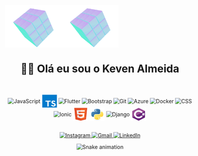 <!-- Top cubes -->
<link rel="stylesheet" type="text/css" href="https://github.com/keven-silva/Keven-Silva/main/styles.css" />

<div>
  <div align="center" style="display: flex">
    <img align="left" width="30%" src="/icons/rotatingcube.webp" alt="rotating-cube-1"/>
    <img align="right" width="30%" src="/icons/rotatingcube.webp" alt="rotating-cube-2"/>
  </div>
</div>

<div align="center">
  <h1> 👨‍💼 Olá eu sou o Keven Almeida</h1>
  <!-- <div>
    <p>👨‍💻 Estou a mais de 3 anos na área de desenvolvimento.</p>
    <p>👨Atualmente cursando Ciência da Computação na Universidade Federal do Ceará, possuo experiência com trabalho em grupo, metodologias ágeis como Scrum, Kanban, eXtreme Programming (XP), além de ter o clean code e boas práticas como objetivos de códigos idéais. 🏢 Tenho como interesse conhecer novas tecnologias, e formas de melhorar minhas habilidades de forma que possa agregar no meu trabalho e ajudar meus colegas colaboradores.</p>
  </div> -->
</div>
<br>
<!-- <div align="center">
    <a href="https://github.com/keven-silva"> -->
<!--     <img height="180em" src="https://github-readme-stats.vercel.app/api?username=keven-silva&show_icons=true_color=fff&icon_color=79ff97&text_color=9f9f9f&bg_color=151515"/>
    <img height="180em" src="https://github-readme-stats.vercel.app/api/top-langs/?username=keven-silva&show_icons=true_color=fff&icon_color=79ff97&text_color=9f9f9f&bg_color=151515"/> -->
<!-- </div> -->

<div align="center" style="display: inline_block">
  <br>
  <img align="center" class="max-size" src="https://cdn.jsdelivr.net/gh/devicons/devicon/icons/javascript/javascript-original.svg" alt="JavaScript"/>
  <img align="center" height="35" width="40" src="https://raw.githubusercontent.com/devicons/devicon/master/icons/typescript/typescript-plain.svg"  alt="TapyScript" />
  <img align="center" height="35" width="40" src="https://cdn.jsdelivr.net/gh/devicons/devicon/icons/flutter/flutter-original.svg" alt="Flutter" />
  <img align="center" height="35" width="40" src="https://cdn.jsdelivr.net/gh/devicons/devicon/icons/bootstrap/bootstrap-original.svg" alt="Bootstrap" />
  <img align="center" height="35" width="40" src="https://cdn.jsdelivr.net/gh/devicons/devicon/icons/git/git-original-wordmark.svg" alt="Git" />
  <img align="center" height="35" width="40" src="https://cdn.jsdelivr.net/gh/devicons/devicon/icons/azure/azure-original.svg" alt="Azure"/>
  <img align="center" height="35" width="40" src="https://cdn.jsdelivr.net/gh/devicons/devicon/icons/docker/docker-original.svg" alt="Docker" />
  <img align="center" height="35" width="40" src="https://icongr.am/devicon/css3-original.svg?size=148&color=currentColor" alt="CSS">
  <img align="center" height="35" width="40" src="https://cdn.jsdelivr.net/gh/devicons/devicon/icons/ionic/ionic-original.svg" 
  alt="Ionic" />
  <img align="center" height="35" width="40" src="https://raw.githubusercontent.com/devicons/devicon/master/icons/html5/html5-original.svg" alt="HTML" />
  <img align="center" height="35" width="40" src="https://raw.githubusercontent.com/devicons/devicon/master/icons/python/python-original.svg" alt="Python"/>
  <img align="center" height="" width="40" src="https://icongr.am/devicon/django-original.svg?size=148&color=currentColor" alt="Django" />
  <img align="center" height="35" width="40" src="https://raw.githubusercontent.com/devicons/devicon/master/icons/csharp/csharp-original.svg" alt="Csharp"/>
</div>

  ##

<div align="center"> 
  <a href="https://instagram.com/keven_almeida77" target="_blank">
    <img src="https://img.shields.io/badge/-Instagram-%23E4405F?style=for-the-badge&logo=instagram&logoColor=white" alt="Instagram">
  </a>
  <a href = "mailto:keven.almeida.8179@gmail.com">
    <img src="https://img.shields.io/badge/-Gmail-%23333?style=for-the-badge&logo=gmail&logoColor=white" alt="Gmail">
  </a>
  <a href="https://www.linkedin.com/in/keven-almeida" target="_blank">
    <img src="https://img.shields.io/badge/-LinkedIn-%230077B5?style=for-the-badge&logo=linkedin&logoColor=white" alt="LinkedIn">
  </a> 
    
  ![Snake animation](https://github.com/keven-silva/keven-silva/blob/output/github-contribution-grid-snake.svg)
 
</div>




